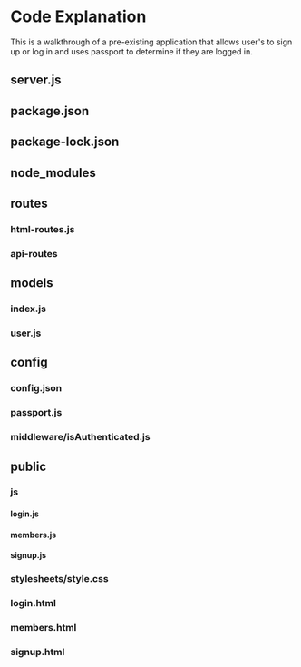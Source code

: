 # Code Explanation
This is a walkthrough of a pre-existing application that allows user's to sign up or log in and uses passport to determine if they are logged in.

## server.js

## package.json

## package-lock.json

## node_modules

## routes

### html-routes.js

### api-routes

## models

### index.js

### user.js

## config

### config.json

### passport.js

### middleware/isAuthenticated.js

## public

### js

#### login.js

#### members.js

#### signup.js

### stylesheets/style.css

### login.html

### members.html

### signup.html